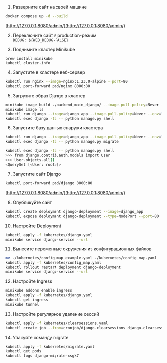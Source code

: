 1. Разверните сайт на своей машине
```sh
docker compose up -d --build
```
[http://127.0.0.1:8080/admin/](http://127.0.0.1:8080/admin/)

2. Переключите сайт в production-режим  
`DEBUG: ${WEB_DEBUG-FALSE}`

3. Поднимите кластер Minikube
```
brew install minikube
kubectl cluster-info
```

4. Запустите в кластере веб-сервер
```sh
kubectl run nginx --image=nginx:1.23.0-alpine --port=80
kubectl port-forward pod/nginx 8000:80
```

5. Загрузите образ Django в кластер
```sh
minikube image build ./backend_main_django/ --image-pull-policy=Never -t django_app
minikube image ls
kubectl run django --image=django_app --image-pull-policy=Never --env="SECRET_KEY=<SECRET_KEY>"
kubectl exec django -ti -- python manage.py shell
```

6. Запустите базу данных снаружи кластера
```sh
kubectl run django --image=django_app --image-pull-policy=Never --env="SECRET_KEY=<SECRET_KEY>" --env="DATABASE_URL=postgres://test_k8s:OwOtBep9Frut@<HOST_ADDRESS>:5432/test_k8s"  # set your database `HOST_ADDRESS`
kubectl exec django -ti -- python manage.py migrate
```

```sh
kubectl exec django -ti -- python manage.py shell
>>> from django.contrib.auth.models import User
>>> User.objects.all()
<QuerySet [<User: root>]>
```

7. Запустите сайт Django
```sh
kubectl port-forward pod/django 8000:80
```
[http://127.0.0.1:8080/admin/](http://127.0.0.1:8080/admin/)

8. Опубликуйте сайт
```sh
kubectl create deployment django-deployment --image=django_app
kubectl expose deployment django-deployment --type=NodePort --port=80
```

10. Настройте Deployment
```sh
kubectl apply -f kubernetes/django.yaml
minikube service django-service --url
```

11. Вынесите переменные окружения из конфигурационных файлов
```sh
mv ./kubernetes/config_map_example.yaml ./kubernetes/config_map.yaml
kubectl apply -f kubernetes/config_map.yaml
kubectl rollout restart deployment django-deployment
minikube service django-service --url
```
12. Настройте Ingress
```sh
minikube addons enable ingress
kubectl apply -f kubernetes/django.yaml
kubectl get ingress
minikube tunnel
```

13. Настройте регулярное удаление сессий
```sh
kubectl apply -f kubernetes/clearsessions.yaml
kubectl create job --from=cronjob/django-clearsessions django-clearsessions-job
```

14. Упакуйте команду migrate
```sh
kubectl apply -f kubernetes/migrate.yaml
kubectl get pods
kubectl logs django-migrate-xsgk7
```
